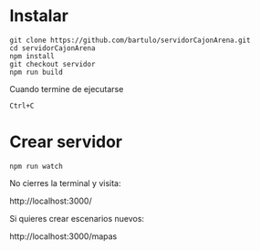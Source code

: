 # Instalar

```
git clone https://github.com/bartulo/servidorCajonArena.git
cd servidorCajonArena
npm install
git checkout servidor
npm run build
```
Cuando termine de ejecutarse
```
Ctrl+C
```

# Crear servidor

```
npm run watch
```
No cierres la terminal y visita:

http://localhost:3000/

Si quieres crear escenarios nuevos:

http://localhost:3000/mapas
